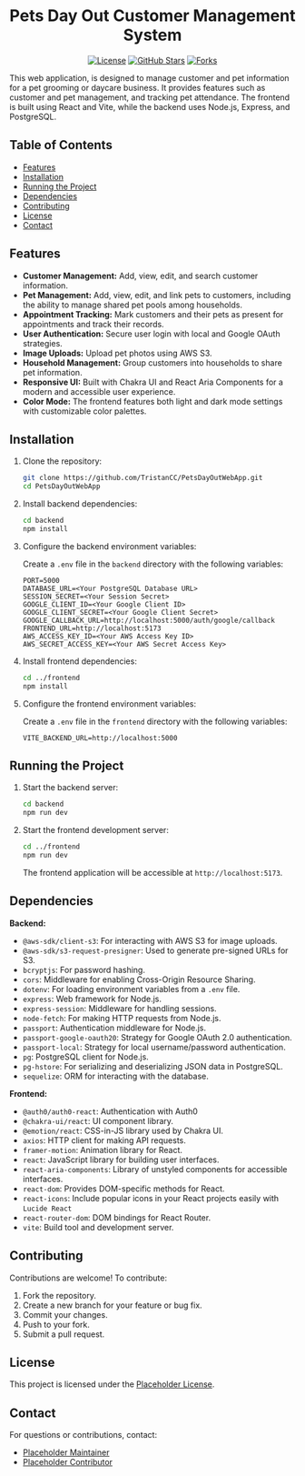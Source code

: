 
<div align="center">

# Pets Day Out Customer Management System

[![License](https://img.shields.io/badge/License-Placeholder-blue.svg)](LICENSE)
[![GitHub Stars](https://img.shields.io/github/stars/TristanCC/PetsDayOutWebApp?style=social)](https://github.com/TristanCC/PetsDayOutWebApp)
[![Forks](https://img.shields.io/github/forks/TristanCC/PetsDayOutWebApp?style=social)](https://github.com/TristanCC/PetsDayOutWebApp)

</div>

This web application, is designed to manage customer and pet information for a pet grooming or daycare business. It provides features such as customer and pet management, and tracking pet attendance. The frontend is built using React and Vite, while the backend uses Node.js, Express, and PostgreSQL.

## Table of Contents

- [Features](#features)
- [Installation](#installation)
- [Running the Project](#running-the-project)
- [Dependencies](#dependencies)
- [Contributing](#contributing)
- [License](#license)
- [Contact](#contact)

## Features

- **Customer Management:** Add, view, edit, and search customer information.
- **Pet Management:**  Add, view, edit, and link pets to customers, including the ability to manage shared pet pools among households.
- **Appointment Tracking:** Mark customers and their pets as present for appointments and track their records.
- **User Authentication:** Secure user login with local and Google OAuth strategies.
- **Image Uploads:** Upload pet photos using AWS S3.
- **Household Management:** Group customers into households to share pet information.
- **Responsive UI:**  Built with Chakra UI and React Aria Components for a modern and accessible user experience.
- **Color Mode:** The frontend features both light and dark mode settings with customizable color palettes.
## Installation

1.  Clone the repository:

    ```bash
    git clone https://github.com/TristanCC/PetsDayOutWebApp.git
    cd PetsDayOutWebApp
    ```

2.  Install backend dependencies:

    ```bash
    cd backend
    npm install
    ```

3.  Configure the backend environment variables:

    Create a `.env` file in the `backend` directory with the following variables:

    ```
    PORT=5000
    DATABASE_URL=<Your PostgreSQL Database URL>
    SESSION_SECRET=<Your Session Secret>
    GOOGLE_CLIENT_ID=<Your Google Client ID>
    GOOGLE_CLIENT_SECRET=<Your Google Client Secret>
    GOOGLE_CALLBACK_URL=http://localhost:5000/auth/google/callback
    FRONTEND_URL=http://localhost:5173
    AWS_ACCESS_KEY_ID=<Your AWS Access Key ID>
    AWS_SECRET_ACCESS_KEY=<Your AWS Secret Access Key>
    ```
4.  Install frontend dependencies:

    ```bash
    cd ../frontend
    npm install
    ```
5.  Configure the frontend environment variables:

    Create a `.env` file in the `frontend` directory with the following variables:

    ```
    VITE_BACKEND_URL=http://localhost:5000
    ```

## Running the Project

1.  Start the backend server:

    ```bash
    cd backend
    npm run dev
    ```

2.  Start the frontend development server:

    ```bash
    cd ../frontend
    npm run dev
    ```

    The frontend application will be accessible at `http://localhost:5173`.

## Dependencies

**Backend:**

-   `@aws-sdk/client-s3`:  For interacting with AWS S3 for image uploads.
-   `@aws-sdk/s3-request-presigner`: Used to generate pre-signed URLs for S3.
-   `bcryptjs`: For password hashing.
-   `cors`:  Middleware for enabling Cross-Origin Resource Sharing.
-   `dotenv`: For loading environment variables from a `.env` file.
-   `express`: Web framework for Node.js.
-   `express-session`: Middleware for handling sessions.
-   `node-fetch`:  For making HTTP requests from Node.js.
-   `passport`: Authentication middleware for Node.js.
-   `passport-google-oauth20`: Strategy for Google OAuth 2.0 authentication.
-   `passport-local`: Strategy for local username/password authentication.
-   `pg`: PostgreSQL client for Node.js.
-   `pg-hstore`:  For serializing and deserializing JSON data in PostgreSQL.
-   `sequelize`:  ORM for interacting with the database.
    
**Frontend:**

-   `@auth0/auth0-react`: Authentication with Auth0
-   `@chakra-ui/react`: UI component library.
-   `@emotion/react`: CSS-in-JS library used by Chakra UI.
-   `axios`:  HTTP client for making API requests.
-   `framer-motion`: Animation library for React.
-   `react`: JavaScript library for building user interfaces.
-   `react-aria-components`: Library of unstyled components for accessible interfaces.
-   `react-dom`: Provides DOM-specific methods for React.
-   `react-icons`: Include popular icons in your React projects easily with `Lucide React`
-   `react-router-dom`: DOM bindings for React Router.
-   `vite`: Build tool and development server.

## Contributing

Contributions are welcome! To contribute:

1.  Fork the repository.
2.  Create a new branch for your feature or bug fix.
3.  Commit your changes.
4.  Push to your fork.
5.  Submit a pull request.

## License

This project is licensed under the [Placeholder License](LICENSE).

## Contact

For questions or contributions, contact:

*   [Placeholder Maintainer](mailto:placeholder@example.com)
*   [Placeholder Contributor](mailto:placeholdercontributor@example.com)
```
